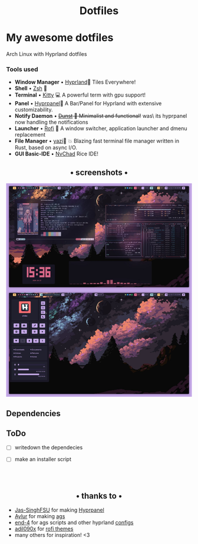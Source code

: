 <div align="center">
    <h1>Dotfiles</h1>
</div>

# My awesome dotfiles

Arch Linux with Hyprland dotfiles

### Tools used

- **Window Manager** • [Hyprland](https://github.com/hyprwm/Hyprland)🎨 Tiles
  Everywhere!
- **Shell** • [Zsh](https://www.zsh.org) 🐚 
- **Terminal** • [Kitty](https://github.com/kovidgoyal/kitty) 💻 A powerful term
  with gpu support!
- **Panel** • [Hyprpanel](https://github.com/Jas-SinghFSU/HyprPanel)🍧 A Bar/Panel for Hyprland with extensive customizability.
- **Notify Daemon** • ~~[Dunst](https://github.com/dunst-project/dunst) 🍃
  Minimalist and functional!~~ was\  its hyprpanel now handling the notifications
- **Launcher** • [Rofi](https://github.com/davatorium/rofi) 🚀 A window switcher, application launcher and dmenu replacement
- **File Manager** • [yazi](https://github.com/sxyazi/yazi)🔖 💥 Blazing fast terminal file manager written in Rust, based on async I/O.
- **GUI Basic-IDE** • [NvChad](https://github.com/NvChad/NvChad) Rice
  IDE!


<div align='center'>
    <div align="center">
    <h2>• screenshots •</h2>
    <img src='scr.jpg'>
    </div>
</div>



## Dependencies


## ToDo
- [ ] writedown the dependecies
- [ ] make an installer script


<div align='center'>
    <br/>
    <br/>
    <div align="center">
        <h2>• thanks to  •</h2>
    </div>
</div>


- [Jas-SinghFSU](https://github.com/Jas-SinghFSU/) for making [Hyprpanel](https://github.com/Jas-SinghFSU/HyprPanel)
- [Aylur](https://github.com/Aylur/) for making [ags](https://github.com/Aylur/ags)
- [end-4](https://github.com/end-4) for ags scripts and other hyprland [configs](https://github.com/end-4/dots-hyprland)
- [adil090x](https://github.com/adi1090x/) for [rofi themes](https://github.com/adi1090x/rofi)
- many others for inspiration! <3
